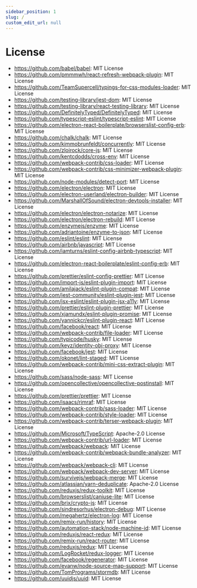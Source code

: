 ```yaml
---
sidebar_position: 1
slug: /
custom_edit_url: null
---
```


# License

- https://github.com/babel/babel: MIT License
- https://github.com/pmmmwh/react-refresh-webpack-plugin: MIT License
- https://github.com/TeamSupercell/typings-for-css-modules-loader: MIT License
- https://github.com/testing-library/jest-dom: MIT License
- https://github.com/testing-library/react-testing-library: MIT License
- https://github.com/DefinitelyTyped/DefinitelyTyped: MIT License
- https://github.com/typescript-eslint/typescript-eslint: MIT License
- https://github.com/electron-react-boilerplate/browserslist-config-erb: MIT License
- https://github.com/chalk/chalk: MIT License
- https://github.com/kimmobrunfeldt/concurrently: MIT License
- https://github.com/zloirock/core-js: MIT License
- https://github.com/kentcdodds/cross-env: MIT License
- https://github.com/webpack-contrib/css-loader: MIT License
- https://github.com/webpack-contrib/css-minimizer-webpack-plugin: MIT License
- https://github.com/node-modules/detect-port: MIT License
- https://github.com/electron/electron: MIT License
- https://github.com/electron-userland/electron-builder: MIT License
- https://github.com/MarshallOfSound/electron-devtools-installer: MIT License
- https://github.com/electron/electron-notarize: MIT License
- https://github.com/electron/electron-rebuild: MIT License
- https://github.com/enzymejs/enzyme: MIT License
- https://github.com/adriantoine/enzyme-to-json: MIT License
- https://github.com/eslint/eslint: MIT License
- https://github.com/airbnb/javascript: MIT License
- https://github.com/iamturns/eslint-config-airbnb-typescript: MIT License
- https://github.com/electron-react-boilerplate/eslint-config-erb: MIT License
- https://github.com/prettier/eslint-config-prettier: MIT License
- https://github.com/import-js/eslint-plugin-import: MIT License
- https://github.com/amilajack/eslint-plugin-compat: MIT License
- https://github.com/jest-community/eslint-plugin-jest: MIT License
- https://github.com/jsx-eslint/eslint-plugin-jsx-a11y: MIT License
- https://github.com/prettier/eslint-plugin-prettier: MIT License
- https://github.com/xjamundx/eslint-plugin-promise: MIT License
- https://github.com/yannickcr/eslint-plugin-react: MIT License
- https://github.com/facebook/react: MIT License
- https://github.com/webpack-contrib/file-loader: MIT License
- https://github.com/typicode/husky: MIT License
- https://github.com/keyz/identity-obj-proxy: MIT License
- https://github.com/facebook/jest: MIT License
- https://github.com/okonet/lint-staged: MIT License
- https://github.com/webpack-contrib/mini-css-extract-plugin: MIT License
- https://github.com/sass/node-sass: MIT License
- https://github.com/opencollective/opencollective-postinstall: MIT License
- https://github.com/prettier/prettier: MIT License
- https://github.com/isaacs/rimraf: MIT License
- https://github.com/webpack-contrib/sass-loader: MIT License
- https://github.com/webpack-contrib/style-loader: MIT License
- https://github.com/webpack-contrib/terser-webpack-plugin: MIT License
- https://github.com/Microsoft/TypeScript: Apache-2.0 License
- https://github.com/webpack-contrib/url-loader: MIT License
- https://github.com/webpack/webpack: MIT License
- https://github.com/webpack-contrib/webpack-bundle-analyzer: MIT License
- https://github.com/webpack/webpack-cli: MIT License
- https://github.com/webpack/webpack-dev-server: MIT License
- https://github.com/survivejs/webpack-merge: MIT License
- https://github.com/atlassian/yarn-deduplicate: Apache-2.0 License
- https://github.com/reduxjs/redux-toolkit: MIT License
- https://github.com/browserslist/caniuse-lite: MIT License
- https://github.com/brix/crypto-js: MIT License
- https://github.com/sindresorhus/electron-debug: MIT License
- https://github.com/megahertz/electron-log: MIT License
- https://github.com/remix-run/history: MIT License
- https://github.com/automation-stack/node-machine-id: MIT License
- https://github.com/reduxjs/react-redux: MIT License
- https://github.com/remix-run/react-router: MIT License
- https://github.com/reduxjs/redux: MIT License
- https://github.com/LogRocket/redux-logger: MIT License
- https://github.com/facebook/regenerator: MIT License
- https://github.com/evanw/node-source-map-support: MIT License
- https://github.com/TomPrograms/stormdb: MIT License
- https://github.com/uuidjs/uuid: MIT License